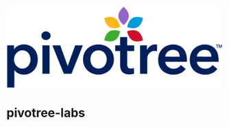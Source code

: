 ![Pivotree](https://github.com/pvtrlabs/pivotree-labs/raw/main/pivotree-logo-header.png)

# pivotree-labs

